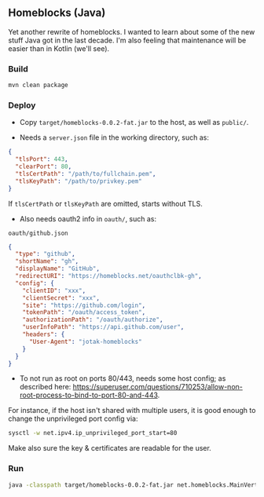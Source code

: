 ## Homeblocks (Java)

Yet another rewrite of homeblocks.
I wanted to learn about some of the new stuff Java got in the last decade.
I'm also feeling that maintenance will be easier than in Kotlin (we'll see).

### Build

```bash
mvn clean package
```

### Deploy

- Copy `target/homeblocks-0.0.2-fat.jar` to the host, as well as `public/`.

- Needs a `server.json` file in the working directory, such as:

```json
{
  "tlsPort": 443,
  "clearPort": 80,
  "tlsCertPath": "/path/to/fullchain.pem",
  "tlsKeyPath": "/path/to/privkey.pem"
}
```

If `tlsCertPath` or `tlsKeyPath` are omitted, starts without TLS.

- Also needs oauth2 info in `oauth/`, such as:

`oauth/github.json`
```json
{
  "type": "github",
  "shortName": "gh",
  "displayName": "GitHub",
  "redirectURI": "https://homeblocks.net/oauthclbk-gh",
  "config": {
    "clientID": "xxx",
    "clientSecret": "xxx",
    "site": "https://github.com/login",
    "tokenPath": "/oauth/access_token",
    "authorizationPath": "/oauth/authorize",
    "userInfoPath": "https://api.github.com/user",
    "headers": {
      "User-Agent": "jotak-homeblocks"
    }
  }
}
```

- To not run as root on ports 80/443, needs some host config; as described here: https://superuser.com/questions/710253/allow-non-root-process-to-bind-to-port-80-and-443.

For instance, if the host isn't shared with multiple users, it is good enough to change the unprivileged port config via:
```bash
sysctl -w net.ipv4.ip_unprivileged_port_start=80
```

Make also sure the key & certificates are readable for the user.

### Run

```bash
java -classpath target/homeblocks-0.0.2-fat.jar net.homeblocks.MainVerticle
```
